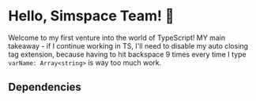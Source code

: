 # Hello, Simspace Team! 👋

Welcome to my first venture into the world of TypeScript! MY main takeaway - if I continue working in TS, I'll need to disable my auto closing tag extension, because having to hit backspace 9 times every time I type `varName: Array<string>` is way too much work.

## Dependencies
